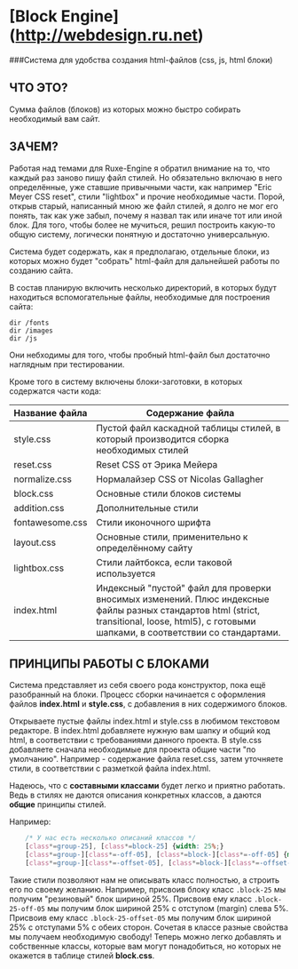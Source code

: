 [Block Engine] (http://webdesign.ru.net)
==============
###Система для удобства создания html-файлов (css, js, html блоки)

ЧТО ЭТО?
--------

Сумма файлов (блоков) из которых можно быстро собирать необходимый вам сайт.


ЗАЧЕМ?
------

Работая над темами для Ruxe-Engine я обратил внимание на то, что каждый раз заново пишу файл стилей. Но обязательно включаю в него определённые, уже ставшие привычными части, как например "Eric Meyer CSS reset", стили "lightbox" и прочие необходимые части. Порой, открыв старый, написанный мною же файл стилей, я долго не мог его понять, так как уже забыл, почему я назвал так или иначе тот или иной блок. Для того, чтобы более не мучиться, решил построить какую-то общую систему, логически понятную и достаточно универсальную.

Система будет содержать, как я предполагаю, отдельные блоки, из которых можно будет "собрать" html-файл для дальнейшей работы по созданию сайта.

В состав планирую включить несколько директорий, в которых будут находиться вспомогательные файлы, необходимые для построения сайта:

    dir /fonts
    dir /images
    dir /js

Они небходимы для того, чтобы пробный html-файл был достаточно наглядным при тестировании.

Кроме того в систему включены блоки-заготовки, в которых содержатся части кода:

Название файла  | Содержание файла
----------------|----------------------
style.css       | Пустой файл каскадной таблицы стилей, в который производится сборка необходимых стилей
reset.css       | Reset CSS от Эрика Мейера
normalize.css   | Нормалайзер CSS от Nicolas Gallagher
block.css       | Основные стили блоков системы
addition.css    | Дополнительные стили
fontawesome.css | Стили иконочного шрифта
layout.css      | Основные стили, применительно к определённому сайту
lightbox.css    | Стили лайтбокса, если таковой используется
index.html      | Индексный "пустой" файл для проверки вносимых изменений. Плюс индексные файлы разных стандартов html (strict, transitional, loose, html5), с готовыми шапками, в соответствии со стандартами.

ПРИНЦИПЫ РАБОТЫ С БЛОКАМИ
-------------------------

Система представляет из себя своего рода конструктор, пока ещё разобранный на блоки. Процесс сборки начинается с оформления файлов **index.html** и **style.css**, с добавления в них содержимого блоков.

Открываете пустые файлы index.html и style.css в любимом текстовом редакторе. В  index.html добавляете нужную вам шапку и общий код html, в соответствии с требованиями данного проекта. В style.css добавляете сначала необходимые для проекта общие части "по умолчанию". Например - содержание файла reset.css, затем уточняете стили, в соответствии с разметкой файла index.html.

Надеюсь, что с **составными классами** будет легко и приятно работать. Ведь в стилях не даются описания конкретных классов, а даются **общие** принципы стилей.

Например:
```css
    /* У нас есть несколько описаний классов */
    [class*=group-25], [class*=block-25] {width: 25%;}
    [class*=group-][class*=-off-05], [class*=block-][class*=-off-05] {margin-left: 5%;}
    [class*=group-][class*=-offset-05], [class*=block-][class*=-offset-05] {margin-left: 5%; margin-right: 5%;}
```
Такие стили позволяют нам не описывать класс полностью, а строить его по своему желанию. Например, присвоив блоку класс `.block-25` мы получим "резиновый" блок шириной 25%. Присвоив ему класс `.block-25-off-05` мы получим блок шириной 25% с отступом (margin) слева 5%. Присвоив ему класс `.block-25-offset-05` мы получим блок шириной 25% с отступами 5% с обеих сторон. Сочетая в классе разные свойства мы получаем необходимую свободу! Теперь можно легко добавлять и собственные классы, которые вам могут понадобиться, но которых не окажется в таблице стилей **block.css**.
